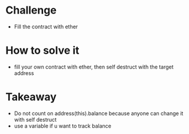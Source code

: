 # Challenge
- Fill the contract with ether

# How to solve it
- fill your own contract with ether, then self destruct with the target address

# Takeaway
- Do not count on address(this).balance because anyone can change it with self destruct
- use a variable if u want to track balance